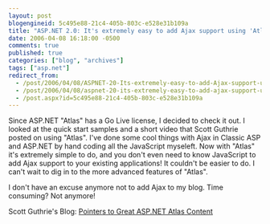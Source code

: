 ```yaml
---
layout: post
blogengineid: 5c495e88-21c4-405b-803c-e528e31b109a
title: "ASP.NET 2.0: It's extremely easy to add Ajax support using 'Atlas'"
date: 2006-04-08 16:18:00 -0500
comments: true
published: true
categories: ["blog", "archives"]
tags: ["asp.net"]
redirect_from: 
  - /post/2006/04/08/ASPNET-20-Its-extremely-easy-to-add-Ajax-support-using-Atlas
  - /post/2006/04/08/aspnet-20-its-extremely-easy-to-add-ajax-support-using-atlas
  - /post.aspx?id=5c495e88-21c4-405b-803c-e528e31b109a
---
```

<!-- more -->

Since ASP.NET "Atlas" has a Go Live license, I decided to check it out. I looked at the quick start samples and a short video that Scott Guthrie posted on using "Atlas". I've done some cool things with Ajax in Classic ASP and ASP.NET by hand coding all the JavaScript myseleft. Now with "Atlas" it's extremely simple to do, and you don't even need to know JavaScript to add Ajax support to your existing applications! It couldn't be easier to do. I can't wait to dig in to the more advanced features of "Atlas".

I don't have an excuse anymore not to add Ajax to my blog. Time consuming? Not anymore!

Scott Guthrie's Blog: <a id="viewpost.ascx_TitleUrl" href="http://weblogs.asp.net/scottgu/archive/2006/03/29/441357.aspx">Pointers to Great ASP.NET Atlas Content </a>
